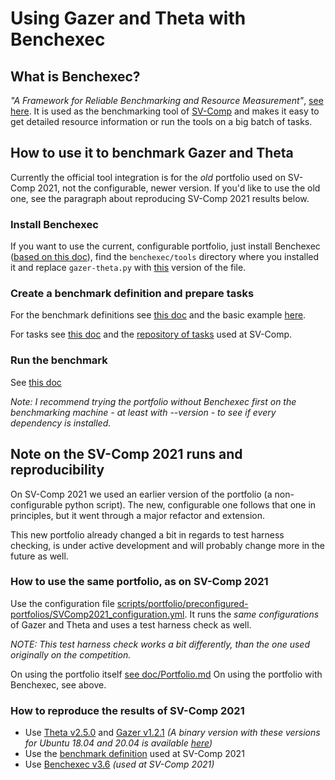 # Using Gazer and Theta with Benchexec
## What is Benchexec?
*"A Framework for Reliable Benchmarking and Resource Measurement"*, [see here](https://github.com/sosy-lab/benchexec).
It is used as the benchmarking tool of [SV-Comp](https://sv-comp.sosy-lab.org/) and makes it easy to get detailed resource information or run the tools on a big batch of tasks.

## How to use it to benchmark Gazer and Theta
Currently the official tool integration is for the *old* portfolio used on SV-Comp 2021, not the configurable, newer version. If you'd like to use the old one, see the paragraph about reproducing SV-Comp 2021 results below.

### Install Benchexec
If you want to use the current, configurable portfolio, just install Benchexec ([based on this doc](https://github.com/sosy-lab/benchexec/blob/master/doc/INSTALL.md)), find the `benchexec/tools` directory where you installed it and replace `gazer-theta.py` with [this](https://github.com/AdamZsofi/benchexec/blob/master/benchexec/tools/gazer-theta.py) version of the file. 

### Create a benchmark definition and prepare tasks
For the benchmark definitions see [this doc](https://github.com/sosy-lab/benchexec/blob/master/doc/benchexec.md#input-for-benchexec) and the basic example [here](https://github.com/ftsrg/gazer/tree/master/scripts/portfolio/basic_benchmark_definition.xml).

For tasks see [this doc](https://github.com/sosy-lab/benchexec/blob/master/doc/benchexec.md#defining-tasks-for-benchexec) and the [repository of tasks](https://github.com/sosy-lab/sv-benchmarks) used at SV-Comp.

### Run the benchmark
See [this doc](https://github.com/sosy-lab/benchexec/blob/master/doc/benchexec.md#starting-benchexec)

*Note: I recommend trying the portfolio without Benchexec first on the benchmarking machine - at least with --version - to see if every dependency is installed.*

## Note on the SV-Comp 2021 runs and reproducibility
On SV-Comp 2021 we used an earlier version of the portfolio (a non-configurable python script). The new, configurable one follows that one in principles, but it went through a major refactor and extension.

This new portfolio already changed a bit in regards to test harness checking, is under active development and will probably change more in the future as well.

### How to **use the same portfolio**, as on SV-Comp 2021
Use the configuration file [scripts/portfolio/preconfigured-portfolios/SVComp2021_configuration.yml](https://github.com/ftsrg/gazer/tree/master/scripts/portfolio/preconfigured-portfolios/SVComp2021_configuration.yml). It runs the *same configurations* of Gazer and Theta and uses a test harness check as well.

*NOTE: This test harness check works a bit differently, than the one used originally on the competition.*

On using the portfolio itself [see doc/Portfolio.md](https://github.com/ftsrg/gazer/blob/master/doc/Portfolio.md)
On using the portfolio with Benchexec, see above.

### How to **reproduce** the results of SV-Comp 2021
- Use [Theta v2.5.0](https://github.com/ftsrg/gazer/releases/tag/v1.2.1) and [Gazer v1.2.1](https://github.com/ftsrg/gazer/releases/tag/v1.2.1) *(A binary version with these versions for Ubuntu 18.04 and 20.04 is available [here](https://gitlab.com/sosy-lab/sv-comp/archives-2021/-/blob/master/2021/gazer-theta.zip))*
- Use the [benchmark definition](https://github.com/sosy-lab/sv-comp/blob/ea4cecb32463b94df7cf0c3b3b04ad5f671ee862/benchmark-defs/gazer-theta.xml) used at SV-Comp 2021
- Use [Benchexec v3.6](https://github.com/sosy-lab/benchexec/releases/tag/3.6) *(used at SV-Comp 2021)*
